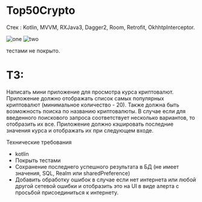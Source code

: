 # Top50Crypto
Стек : Kotlin, MVVM, RXJava3, Dagger2, Room, Retrofit, OkhhtpInterceptor.

![one](https://user-images.githubusercontent.com/87127659/128188132-66f6e301-a21e-4cc6-b109-e9a32516e989.png)
![two](https://user-images.githubusercontent.com/87127659/128188173-b0db9891-992f-4ae8-a120-78788e7c5cfc.png)


тестами не покрыто.

# ТЗ:
Написать мини приложение для просмотра курса криптовалют. Приложение должно
отображать список самых популярных криптовалют (минимальное количество - 20).
Также должна быть возможность поиска по названию криптовалюты. В случае если для
введенного поискового запроса соответствует несколько вариантов, то отобразить их все.
Приложение должно кэшировать последние значения курса и отображать их при
следующем входе.

Технические требования
* kotlin
* Покрыть тестами
* Сохранение последнего успешного результата в БД (не имеет значения, SQL, Realm или
sharedPreference)
* Добавить обработку ошибок в случае если нет интернета или любой другой сетевой
ошибки и отобразить это на UI в виде алерта с просьбой присоединиться к интернету.
